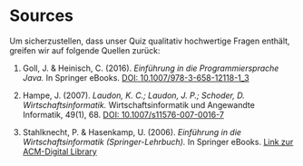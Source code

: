 # Sources

Um sicherzustellen, dass unser Quiz qualitativ hochwertige Fragen enthält, greifen wir auf folgende Quellen zurück:

1. Goll, J. & Heinisch, C. (2016). *Einführung in die Programmiersprache Java.* In Springer eBooks. [DOI: 10.1007/978-3-658-12118-1_3](https://doi.org/10.1007/978-3-658-12118-1_3)

2. Hampe, J. (2007). *Laudon, K. C.; Laudon, J. P.; Schoder, D. Wirtschaftsinformatik.* Wirtschaftsinformatik und Angewandte Informatik, 49(1), 68. [DOI: 10.1007/s11576-007-0016-7](https://doi.org/10.1007/s11576-007-0016-7)

3. Stahlknecht, P. & Hasenkamp, U. (2006). *Einführung in die Wirtschaftsinformatik (Springer-Lehrbuch).* In Springer eBooks. [Link zur ACM-Digital Library](http://dl.acm.org/citation.cfm?id=1215311)
